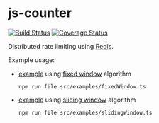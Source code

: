 # js-counter

[![Build Status](https://travis-ci.com/da440dil/js-counter.svg?branch=master)](https://travis-ci.com/da440dil/js-counter)
[![Coverage Status](https://coveralls.io/repos/github/da440dil/js-counter/badge.svg?branch=master)](https://coveralls.io/github/da440dil/js-counter?branch=master)

Distributed rate limiting using [Redis](https://redis.io/).

Example usage:

- [example](./src/examples/fixedWindow.ts) using [fixed window](./src/fixedWindow.ts) algorithm 

    ```npm run file src/examples/fixedWindow.ts```
- [example](./src/examples/slidingWindow.ts) using [sliding window](./src/slidingWindow.ts) algorithm

    ```npm run file src/examples/slidingWindow.ts```
